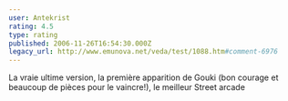```yaml
---
user: Antekrist
rating: 4.5
type: rating
published: 2006-11-26T16:54:30.000Z
legacy_url: http://www.emunova.net/veda/test/1088.htm#comment-6976
---
```

La vraie ultime version, la première apparition de Gouki (bon courage et beaucoup de pièces pour le vaincre!), le meilleur Street arcade